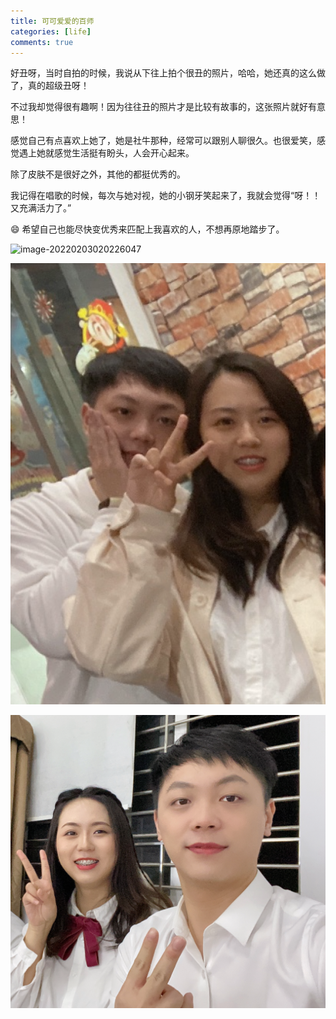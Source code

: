 ```yaml
---
title: 可可爱爱的百师
categories: [life]
comments: true
---
```


好丑呀，当时自拍的时候，我说从下往上拍个很丑的照片，哈哈，她还真的这么做了，真的超级丑呀！

不过我却觉得很有趣啊！因为往往丑的照片才是比较有故事的，这张照片就好有意思！

感觉自己有点喜欢上她了，她是社牛那种，经常可以跟别人聊很久。也很爱笑，感觉遇上她就感觉生活挺有盼头，人会开心起来。

除了皮肤不是很好之外，其他的都挺优秀的。

我记得在唱歌的时候，每次与她对视，她的小钢牙笑起来了，我就会觉得“呀！！又充满活力了。”

😄 希望自己也能尽快变优秀来匹配上我喜欢的人，不想再原地踏步了。

![image-20220203020226047](assets/img/image-20220203020226047.png)

![74370dd6140bc293af85337f7b825f04](assets/img/74370dd6140bc293af85337f7b825f04.png)

![image-20220203023303754](assets/img/image-20220203023303754.png)